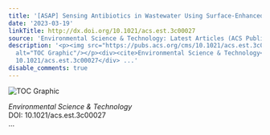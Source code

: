 ```yaml
---
title: '[ASAP] Sensing Antibiotics in Wastewater Using Surface-Enhanced Raman Scattering'
date: '2023-03-19'
linkTitle: http://dx.doi.org/10.1021/acs.est.3c00027
source: 'Environmental Science & Technology: Latest Articles (ACS Publications)'
description: '<p><img src="https://pubs.acs.org/cms/10.1021/acs.est.3c00027/asset/images/medium/es3c00027_0008.gif"
  alt="TOC Graphic"/></p><div><cite>Environmental Science & Technology</cite></div><div>DOI:
  10.1021/acs.est.3c00027</div> ...'
disable_comments: true
---
```

<p><img src="https://pubs.acs.org/cms/10.1021/acs.est.3c00027/asset/images/medium/es3c00027_0008.gif" alt="TOC Graphic"/></p><div><cite>Environmental Science & Technology</cite></div><div>DOI: 10.1021/acs.est.3c00027</div> ...